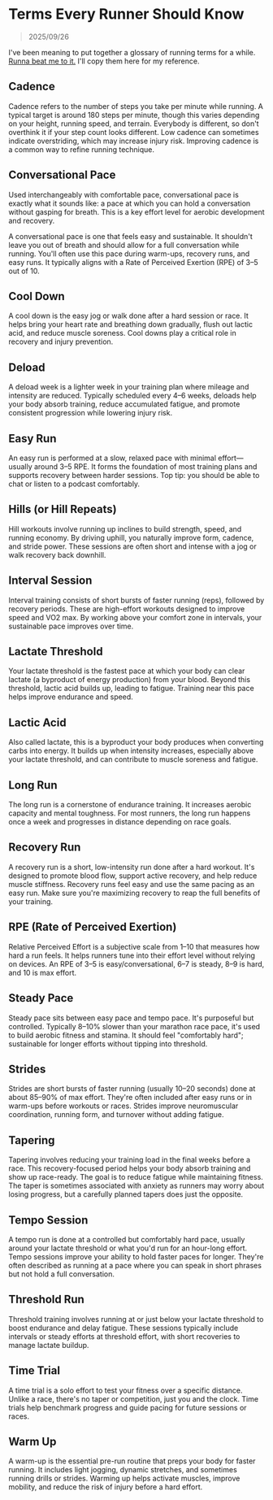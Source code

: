 # Terms Every Runner Should Know
> 2025/09/26

I've been meaning to put together a glossary of running terms for a while.
[Runna beat me to it.](https://support.runna.com/en/articles/9459885-coaching-terms-every-runner-should-know) I'll copy them here for my reference.

## Cadence
Cadence refers to the number of steps you take per minute while running. A typical target is around 180 steps per minute, though this varies depending on your height, running speed, and terrain. Everybody is different, so don't overthink it if your step count looks different. Low cadence can sometimes indicate overstriding, which may increase injury risk. Improving cadence is a common way to refine running technique.

## Conversational Pace
Used interchangeably with comfortable pace, conversational pace is exactly what it sounds like: a pace at which you can hold a conversation without gasping for breath. This is a key effort level for aerobic development and recovery.

A conversational pace is one that feels easy and sustainable. It shouldn't leave you out of breath and should allow for a full conversation while running. You'll often use this pace during warm-ups, recovery runs, and easy runs. It typically aligns with a Rate of Perceived Exertion (RPE) of 3–5 out of 10.

## Cool Down
A cool down is the easy jog or walk done after a hard session or race. It helps bring your heart rate and breathing down gradually, flush out lactic acid, and reduce muscle soreness. Cool downs play a critical role in recovery and injury prevention.

## Deload
A deload week is a lighter week in your training plan where mileage and intensity are reduced. Typically scheduled every 4–6 weeks, deloads help your body absorb training, reduce accumulated fatigue, and promote consistent progression while lowering injury risk.

## Easy Run
An easy run is performed at a slow, relaxed pace with minimal effort—usually around 3–5 RPE. It forms the foundation of most training plans and supports recovery between harder sessions. Top tip: you should be able to chat or listen to a podcast comfortably.

## Hills (or Hill Repeats)
Hill workouts involve running up inclines to build strength, speed, and running economy. By driving uphill, you naturally improve form, cadence, and stride power. These sessions are often short and intense with a jog or walk recovery back downhill.

## Interval Session
Interval training consists of short bursts of faster running (reps), followed by recovery periods. These are high-effort workouts designed to improve speed and VO2 max. By working above your comfort zone in intervals, your sustainable pace improves over time.

## Lactate Threshold
Your lactate threshold is the fastest pace at which your body can clear lactate (a byproduct of energy production) from your blood. Beyond this threshold, lactic acid builds up, leading to fatigue. Training near this pace helps improve endurance and speed.

## Lactic Acid
Also called lactate, this is a byproduct your body produces when converting carbs into energy. It builds up when intensity increases, especially above your lactate threshold, and can contribute to muscle soreness and fatigue.

## Long Run
The long run is a cornerstone of endurance training. It increases aerobic capacity and mental toughness. For most runners, the long run happens once a week and progresses in distance depending on race goals.

## Recovery Run
A recovery run is a short, low-intensity run done after a hard workout. It's designed to promote blood flow, support active recovery, and help reduce muscle stiffness. Recovery runs feel easy and use the same pacing as an easy run. Make sure you're maximizing recovery to reap the full benefits of your training.

## RPE (Rate of Perceived Exertion)
Relative Perceived Effort is a subjective scale from 1–10 that measures how hard a run feels. It helps runners tune into their effort level without relying on devices. An RPE of 3–5 is easy/conversational, 6–7 is steady, 8–9 is hard, and 10 is max effort.

## Steady Pace
Steady pace sits between easy pace and tempo pace. It's purposeful but controlled. Typically 8–10% slower than your marathon race pace, it's used to build aerobic fitness and stamina. It should feel "comfortably hard"; sustainable for longer efforts without tipping into threshold.

## Strides
Strides are short bursts of faster running (usually 10–20 seconds) done at about 85–90% of max effort. They're often included after easy runs or in warm-ups before workouts or races. Strides improve neuromuscular coordination, running form, and turnover without adding fatigue.

## Tapering
Tapering involves reducing your training load in the final weeks before a race. This recovery-focused period helps your body absorb training and show up race-ready. The goal is to reduce fatigue while maintaining fitness. The taper is sometimes associated with anxiety as runners may worry about losing progress, but a carefully planned tapers does just the opposite.

## Tempo Session
A tempo run is done at a controlled but comfortably hard pace, usually around your lactate threshold or what you'd run for an hour-long effort. Tempo sessions improve your ability to hold faster paces for longer. They're often described as running at a pace where you can speak in short phrases but not hold a full conversation.

## Threshold Run
Threshold training involves running at or just below your lactate threshold to boost endurance and delay fatigue. These sessions typically include intervals or steady efforts at threshold effort, with short recoveries to manage lactate buildup.

## Time Trial
A time trial is a solo effort to test your fitness over a specific distance. Unlike a race, there's no taper or competition, just you and the clock. Time trials help benchmark progress and guide pacing for future sessions or races.

## Warm Up
A warm-up is the essential pre-run routine that preps your body for faster running. It includes light jogging, dynamic stretches, and sometimes running drills or strides. Warming up helps activate muscles, improve mobility, and reduce the risk of injury before a hard effort.